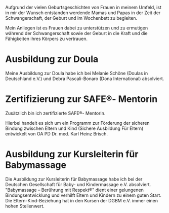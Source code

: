 Aufgrund der vielen Geburtsgeschichten von Frauen in meinem Umfeld, ist in mir der Wunsch entstanden werdende Mamas und Papas in der Zeit der Schwangerschaft, der Geburt und im Wochenbett zu begleiten.

Mein Anliegen ist es Frauen dabei zu unterstützen und zu ermutigen während der Schwangerschaft sowie der Geburt in die Kraft und die Fähigkeiten ihres Körpers zu vertrauen.

# Ausbildung zur Doula
Meine Ausbildung zur Doula habe ich bei Melanie Schöne (Doulas in Deutschland e.V.) und Debra Pascali-Bonaro (Dona International) absolviert.

# Zertifizierung zur SAFE®- Mentorin
Zusätzlich bin ich zertifizierte SAFE®- Mentorin.

Hierbei handelt es sich um ein Programm zur Förderung der sicheren Bindung zwischen Eltern und Kind (Sichere Ausbildung Für Eltern) entwickelt von OA PD Dr. med. Karl Heinz Brisch.

# Ausbildung zur Kursleiterin für Babymassage

Die Ausbildung zur Kursleiterin für Babymassage habe ich bei der Deutschen Gesellschaft für Baby- und Kindermassage e.V. absolviert. "Babymassage – Berührung mit Respekt®" dient einer gelungenen Bindungsentwicklung und verhilft Eltern und Kindern zu einem guten Start. Die Eltern-Kind-Beziehung hat in den Kursen der DGBM e.V. immer einen hohen Stellenwert.